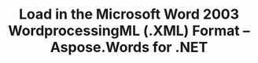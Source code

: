 ﻿---
title: Load in the Microsoft Word 2003 WordprocessingML (.XML) Format – Aspose.Words for .NET
articleTitle: Load in the Microsoft Word 2003 WordprocessingML (.XML) Format
linktitle: Load in the Microsoft Word 2003 WordprocessingML (.XML) Format
description: "Aspose.Words for .NET allows you to work with different features supported on XML – Word 2003 WordprocessingML format import."
type: docs
weight: 40
url: /net/load-in-ms-word-2003-formats/
aliases: [/net/load-in-the-microsoft-word-2003-wordprocessingml-xml-format/]
---


